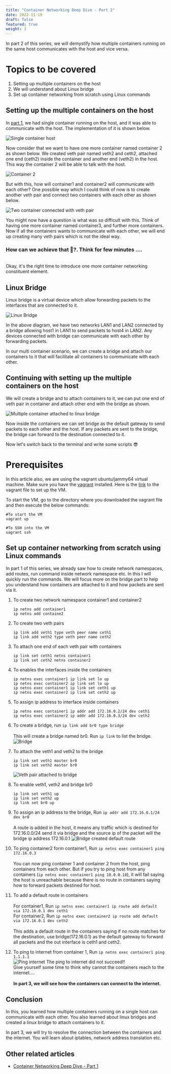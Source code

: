 ```yaml
---
title: "Container Networking Deep Dive - Part 2"
date: 2022-11-19
draft: false
featured: true
weight: 1
---
```


In part 2 of this series, we will demystify how multiple containers running on the same host communicates with the host and vice versa.

# Topics to be covered
1. Setting up multiple containers on the host
2. We will understand about Linux bridge
3. Set up container networking from scratch using Linux commands

## Setting up the multiple containers on the host

In [part 1](/blog/container-networking-deep-dive-p1/), we had single container running on the host, and it was able to communicate with the host. The
implementation of it is shown below.

![Single container host](/images/blog/container-networking-deep-dive-p2/single-container-host.png)

Now consider that we want to have one more container named container 2 as shown below. We created veth pair named veth2 and ceth2, attached
one end (ceth2) inside the container and another end (veth2) in the host. This way the container 2 will be able to talk with the host.

![Container 2](/images/blog/container-networking-deep-dive-p2/container-2.png)

But with this, how will container1 and container2 will communicate with each other? One possible way which I could think of now is to create
another veth pair and connect two containers with each other as shown below.

![Two container connected with veth pair](/images/blog/container-networking-deep-dive-p2/two-containers-with-veth-pair-connected.png)

You might now have a question is what was so difficult with this. Think of having one more container named container3, and further more containers.
Now if all the containers wants to communicate with each other, we will end up creating many veth pairs which is not the ideal way.

### How can we achieve that 🤔?. Think for few minutes  ....
\
Okay, it's the right time to introduce one more container networking constituent element.

## Linux Bridge

Linux bridge is a virtual device which allow forwarding packets to the interfaces that are connected to it.

![Linux Bridge](/images/blog/container-networking-deep-dive-p2/linux-bridge.png)

In the above diagram, we have two networks LAN1 and LAN2 connected by a bridge allowing host1 in LAN1 to send packets to host4 in LAN2.
Any devices connected with bridge can communicate with each other by forwarding packets.

In our multi container scenario, we can create a bridge and attach our containers to it that will facilitate all containers to communicate with each other.

## Continuing with setting up the multiple containers on the host

We will create a bridge and to attach containers to it, we can put one end of veth pair in container and attach other end with the bridge as shown.

![Multiple container attached to linux bridge](/images/blog/container-networking-deep-dive-p2/containers-attached-to-bridge.png)

Now inside the containers we can set bridge as the default gateway to send packets to each other and the host. If any packets are sent to the bridge,
the bridge can forward to the destination connected to it.

Now let's switch back to the terminal and write some scripts 😎

# Prerequisites
In this article also, we are using the vagrant ubuntu/jammy64 virtual machine. Make sure you have the
[vagrant](https://developer.hashicorp.com/vagrant/downloads) installed.
Here is the [link](https://github.com/arihant-2310/Container-Networking-Deep-Dive/blob/main/1-single-network-namespace/Vagrantfile) to the vagrant
file to set up the VM.

To start the VM, go to the directory where you downloaded the vagrant file and then execute the below commands:
```shell
#To start the VM
vagrant up

#To SSH into the VM
vagrant ssh
```

## Set up container networking from scratch using Linux commands

In part 1 of this series, we already saw how to create network namespaces, add routes, run command inside network namespace etc. In this 
I will quickly run the commands. We will focus more on the bridge part to help you understand how containers are attached to it and how packets are sent via it.

1. To create two network namespace container1 and container2
    ```shell
    ip netns add container1
    ip netns add containe2
    ```

2. To create two veth pairs
    ```shell
    ip link add veth1 type veth peer name ceth1
    ip link add veth2 type veth peer name ceth2
    ```

3. To attach one end of each veth pair with containers
    ```shell
    ip link set ceth1 netns container1
    ip link set ceth2 netns container2
    ```

4. To enables the interfaces inside the containers
    ```shell
    ip netns exec container1 ip link set lo up
    ip netns exec container2 ip link set lo up
    ip netns exec container1 ip link set ceth1 up
    ip netns exec container2 ip link set ceth2 up
    ```

5. To assign ip address to interface inside containers
   ```shell
   ip netns exec container1 ip addr add 172.16.0.2/24 dev ceth1
   ip netns exec container2 ip addr add 172.16.0.3/24 dev ceth2
   ```

6. To create a bridge, run `ip link add br0 type bridge`  
\
This will create a bridge named br0. Run `ip link` to list the bridge.
![Bridge](/images/blog/container-networking-deep-dive-p2/terminal-bridge.png)

7. To attach the veth1 and veth2 to the bridge
   ```shell
   ip link set veth1 master br0
   ip link set veth2 master br0
   ```
   ![Veth pair attached to bridge](/images/blog/container-networking-deep-dive-p2/veth-pair-bridge-terminal.png)

8. To enable veth1, veth2 and bridge br0
   ```shell
   ip link set veth1 up
   ip link set veth2 up
   ip link set br0 up
   ```

9. To assign an ip address to the bridge, Run `ip addr add 172.16.0.1/24 dev br0`  
\
A route is added in the host, it means any traffic which is destined for 172.16.0.0/24 send it via bridge and
the source ip of the packet will the bridge ip address 172.16.0.1
![Bridge created default route](/images/blog/container-networking-deep-dive-p2/bridge-default-route.png)

10. To ping container2 form container1, Run `ip netns exec container1 ping 172.16.0.3`   
\
You can now ping container 1 and container 2 from the host, ping containers from each other. But if 
you try to ping host from any containers (`ip netns exec container1 ping 10.0.0.10`), it will fail saying the host is unreachable
because there is no route in containers saying how to forward packets destined for host.

11. To add a default route in containers    
\
For container1, Run `ip netns exec container1 ip route add default via 172.16.0.1 dev ceth1`  
For container2, Run `ip netns exec container2 ip route add default via 172.16.0.1 dev ceth2`  
\
This adds a default route in the containers saying if no route matches for the destination, use
bridge(172.16.0.1) as the default gateway to forward all packets and the out interface is ceth1 and ceth2.

12. To ping to internet from container 1, Run `ip netns exec container1 ping 1.1.1.1`  
![Ping internet](/images/blog/container-networking-deep-dive-p2/ping-internet.png)
The ping to internet did not succeed!!   
Give yourself some time to think why cannot the containers reach to the internet....  
\
**In part 3, we will see how the containers can connect to the internet.**

## Conclusion
In this, you learned how multiple containers running on a single host can communicate with each other.
You also learned about linux bridges and created a linux bridge to attach containers to it.

In part 3, we will try to resolve the connection between the containers and the internet. You will learn about
iptables, network address translation etc. 

## Other related articles
   - [Container Networking Deep Dive - Part 1](/blog/container-networking-deep-dive-p1/)